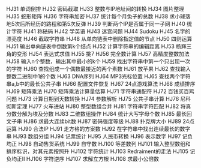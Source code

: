 HJ31 单词倒排
HJ32 密码截取
HJ33 整数与IP地址间的转换 
HJ34 图片整理
HJ35 蛇形矩阵
HJ36 字符串加密
HJ37 统计每个月兔子的总数
HJ38 求小球落地5次后所经历的路程和第5次反弹
HJ39 判断两个IP是否属于同一子网
HJ40 统计字符
HJ41 称砝码
HJ42 学英语
HJ43 迷宫问题
HJ44 Sudoku
HJ45 名字的漂亮度
HJ46 截取字符串
HJ48 从单向链表中删除指定值的节点
HJ50 四则运算
HJ51 输出单向链表中倒数第k个结点
HJ52 计算字符串的编辑距离
HJ53 杨辉三角的变形
HJ54 表达式求值
HJ55 挑7
HJ56 完全数计算
HJ57 高精度整数加法
HJ58 输入n个整数，输出其中最小的k个
HJ59 找出字符串中第一个只出现一次的字符
HJ60 查找组成一个偶数最接近的两个素数
HJ61 放苹果
HJ62 查找输入整数二进制中1的个数
HJ63 DNA序列
HJ64 MP3光标位置
HJ65 查找两个字符串a,b中的最长公共子串
HJ66 配置文件恢复
HJ67 24点游戏算法
HJ68 成绩排序
HJ69 矩阵乘法
HJ70 矩阵乘法计算量估算
HJ71 字符串通配符
HJ72 百钱买百鸡问题
HJ73 计算日期到天数转换
HJ74 参数解析
HJ75 公共子串计算
HJ76 尼科彻斯定理
HJ77 火车进站
HJ80 整型数组合并
HJ81 字符串字符匹配
HJ82 将真分数分解为埃及分数
HJ83 二维数组操作
HJ84 统计大写字母个数
HJ85 最长回文子串
HJ86 求最大连续bit数
HJ87 密码强度等级
HJ88 扑克牌大小
HJ89 24点运算
HJ90 合法IP
HJ91 走方格的方案数
HJ92 在字符串中找出连续最长的数字串
HJ93 数组分组
HJ94 记票统计
HJ95 人民币转换
HJ96 表示数字
HJ97 记负均正
HJ98 自动售货系统
HJ99 自守数
HJ100 等差数列
HJ101 输入整型数组和排序标识，对其元素按照升
HJ102 字符统计
HJ103 Redraiment的走法
HJ105 记负均正II
HJ106 字符逆序
HJ107 求解立方根
HJ108 求最小公倍数